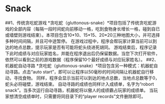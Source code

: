 # Snack
##1、传统贪吃蛇游戏
*贪吃蛇（gluttonous-snake）*项目包括了传统贪吃蛇游戏的全部内容（每隔一段时间蛇向前移动一格，吃到食物身长增长一格，碰到自已或墙壁则游戏结束）。本项目包含10\*10、15\*15、20\*20三种地图大小，并可选择多种时间间隔，并且可中途暂停。
在游戏过程中，程序会帮玩家计算当前可以到达的地点总数，提示玩家是否有可能将蛇头绕进死胡同。
游戏结束后，程序记录下此时成绩与对应玩家姓名，并能在程序退出后仍保留数据。当您下次打开软件，依然可以看到之前的游戏数据（程序保留10个最好成绩与对应玩家姓名）。
##2、机器蛇自动寻路
*贪吃蛇（gluttonous-snake）*项目包含另一种模式：机器蛇自动寻路。点击“auto start”，即可以让程序以50毫秒的时间间隔让机器蛇自行移动，寻找食物。
同样，程序会显示当前可以到达的地点总数，当地点总数等于0，蛇头必将碰壁，游戏结束。
自动寻路的成绩也同样计入成绩单，名字为“robort snack”。当多次运行自动寻路，机器蛇将以傲人的成绩霸占玩家的成绩单。
当玩家想清空成绩单时，只需要将同目录下的“player records”文件删除即可。
